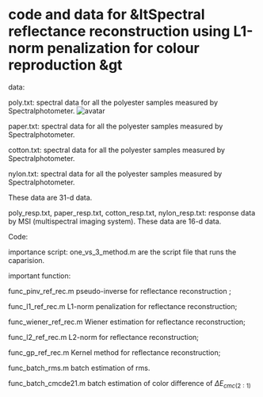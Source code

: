 code and data for &ltSpectral reflectance reconstruction using L1-norm penalization for colour reproduction &gt
========================================================================
data:

poly.txt: spectral data for all the polyester samples measured by Spectralphotometer.
![avatar](/image/polyester.jpg)

paper.txt: spectral data for all the polyester samples measured by Spectralphotometer.

cotton.txt: spectral data for all the polyester samples measured by Spectralphotometer.

nylon.txt: spectral data for all the polyester samples measured by Spectralphotometer.

These data are 31-d data.


poly_resp.txt, paper_resp.txt, cotton_resp.txt, nylon_resp.txt: response data by MSI (multispectral imaging system).
These data are 16-d data.

Code:

importance script:
one_vs_3_method.m are the script file that runs the caparision.

important function:

func_pinv_ref_rec.m   pseudo-inverse for reflectance reconstruction ;

func_l1_ref_rec.m  L1-norm penalization for reflectance reconstruction;

func_wiener_ref_rec.m  Wiener estimation for reflectance reconstruction; 

func_l2_ref_rec.m L2-norm for reflectance reconstruction;

func_gp_ref_rec.m Kernel method for reflectance reconstruction;

func_batch_rms.m batch estimation of rms.

func_batch_cmcde21.m batch estimation of color difference of $\Delta E_{cmc(2:1)}$
 